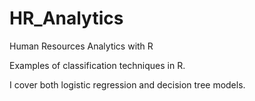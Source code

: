 # HR_Analytics
Human Resources Analytics with R

Examples of classification techniques in R.

I cover both logistic regression and decision tree models. 
